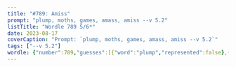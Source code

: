 ```yaml
---
title: "#789: Amiss"
prompt: "plump, moths, games, amass, amiss --v 5.2"
listTitle: "Wordle 789 5/6*"
date: 2023-08-17
coverCaption: "Prompt: `plump, moths, games, amass, amiss --v 5.2`"
tags: ["--v 5.2"]
wordle: {"number":789,"guesses":[{"word":"plump","represented":false},{"word":"moths","represented":true},{"word":"games","represented":null},{"word":"amass","represented":null},{"word":"amiss","represented":null}],"yes_count":1}
---
```

